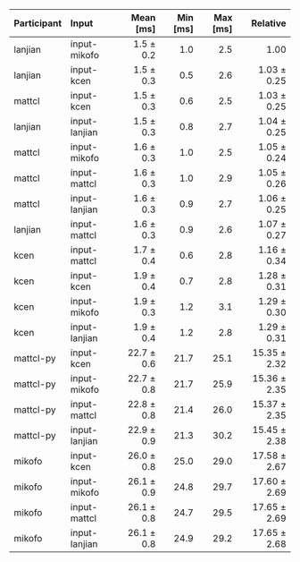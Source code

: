 | Participant | Input | Mean [ms] | Min [ms] | Max [ms] | Relative |
|:---|:---|---:|---:|---:|---:|
| lanjian | input-mikofo | 1.5 ± 0.2 | 1.0 | 2.5 | 1.00 |
| lanjian | input-kcen | 1.5 ± 0.3 | 0.5 | 2.6 | 1.03 ± 0.25 |
| mattcl | input-kcen | 1.5 ± 0.3 | 0.6 | 2.5 | 1.03 ± 0.25 |
| lanjian | input-lanjian | 1.5 ± 0.3 | 0.8 | 2.7 | 1.04 ± 0.25 |
| mattcl | input-mikofo | 1.6 ± 0.3 | 1.0 | 2.5 | 1.05 ± 0.24 |
| mattcl | input-mattcl | 1.6 ± 0.3 | 1.0 | 2.9 | 1.05 ± 0.26 |
| mattcl | input-lanjian | 1.6 ± 0.3 | 0.9 | 2.7 | 1.06 ± 0.25 |
| lanjian | input-mattcl | 1.6 ± 0.3 | 0.9 | 2.6 | 1.07 ± 0.27 |
| kcen | input-mattcl | 1.7 ± 0.4 | 0.6 | 2.8 | 1.16 ± 0.34 |
| kcen | input-kcen | 1.9 ± 0.4 | 0.7 | 2.8 | 1.28 ± 0.31 |
| kcen | input-mikofo | 1.9 ± 0.3 | 1.2 | 3.1 | 1.29 ± 0.30 |
| kcen | input-lanjian | 1.9 ± 0.4 | 1.2 | 2.8 | 1.29 ± 0.31 |
| mattcl-py | input-kcen | 22.7 ± 0.6 | 21.7 | 25.1 | 15.35 ± 2.32 |
| mattcl-py | input-mikofo | 22.7 ± 0.8 | 21.7 | 25.9 | 15.36 ± 2.35 |
| mattcl-py | input-mattcl | 22.8 ± 0.8 | 21.4 | 26.0 | 15.37 ± 2.35 |
| mattcl-py | input-lanjian | 22.9 ± 0.9 | 21.3 | 30.2 | 15.45 ± 2.38 |
| mikofo | input-kcen | 26.0 ± 0.8 | 25.0 | 29.0 | 17.58 ± 2.67 |
| mikofo | input-mikofo | 26.1 ± 0.9 | 24.8 | 29.7 | 17.60 ± 2.69 |
| mikofo | input-mattcl | 26.1 ± 0.8 | 24.7 | 29.5 | 17.65 ± 2.69 |
| mikofo | input-lanjian | 26.1 ± 0.8 | 24.9 | 29.2 | 17.65 ± 2.68 |
